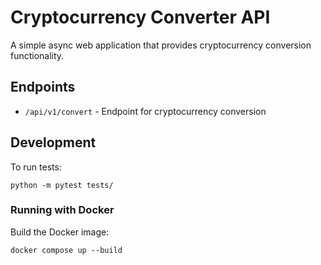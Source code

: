 # Cryptocurrency Converter API

A simple async web application that provides cryptocurrency conversion functionality.

## Endpoints

- `/api/v1/convert` - Endpoint for cryptocurrency conversion

## Development

To run tests:

`python -m pytest tests/`

### Running with Docker

Build the Docker image:

`docker compose up --build`
